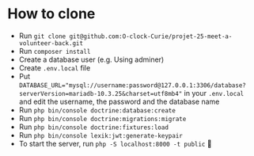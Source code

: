 # How to clone

- Run `git clone git@github.com:O-clock-Curie/projet-25-meet-a-volunteer-back.git`
- Run `composer install`
- Create a database user (e.g. Using adminer)
- Create `.env.local` file
- Put `DATABASE_URL="mysql://username:password@127.0.0.1:3306/database?serverVersion=mariadb-10.3.25&charset=utf8mb4"` in your `.env.local` and edit the username, the password and the database name
- Run `php bin/console doctrine:database:create`
- Run `php bin/console doctrine:migrations:migrate`
- Run `php bin/console doctrine:fixtures:load`
- Run `php bin/console lexik:jwt:generate-keypair`
- To start the server, run `php -S localhost:8000 -t public` 🚀
